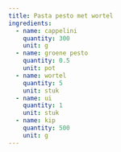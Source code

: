```yaml
---
title: Pasta pesto met wortel
ingredients:
  - name: cappelini
    quantity: 300
    unit: g
  - name: groene pesto
    quantity: 0.5
    unit: pot
  - name: wortel
    quantity: 5
    unit: stuk
  - name: ui
    quantity: 1
    unit: stuk
  - name: kip
    quantity: 500
    unit: g
---
```


<Recipe />
